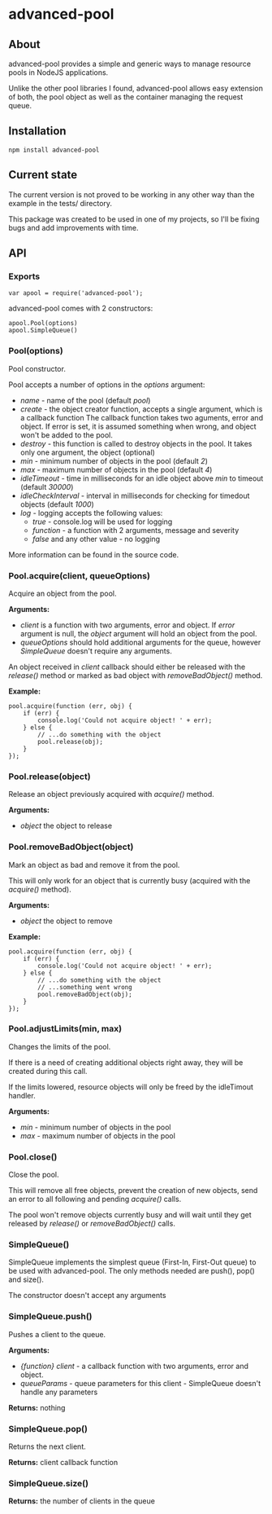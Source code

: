 advanced-pool
=============

About
-----

advanced-pool provides a simple and generic ways to manage resource pools in NodeJS applications.

Unlike the other pool libraries I found, advanced-pool allows easy extension of both, the pool object as well as
the container managing the request queue.


Installation
------------

	npm install advanced-pool


Current state
-------------

The current version is not proved to be working in any other way than the example in the tests/ directory.

This package was created to be used in one of my projects, so I'll be fixing bugs and add improvements with time.


API
---


### Exports

	var apool = require('advanced-pool');

advanced-pool comes with 2 constructors:

	apool.Pool(options)
	apool.SimpleQueue()


### Pool(options)

Pool constructor.

Pool accepts a number of options in the _options_ argument:

* *name* - name of the pool (default _pool_)
* *create* - the object creator function, accepts a single argument, which is a callback function
  The callback function takes two aguments, error and object. If error is set, it is assumed something when wrong,
  and object won't be added to the pool.
* *destroy* - this function is called to destroy objects in the pool. It takes only one argument, the object (optional)
* *min* - minimum number of objects in the pool (default _2_)
* *max* - maximum number of objects in the pool (default _4_)
* *idleTimeout* - time in milliseconds for an idle object above _min_ to timeout (default _30000_)
* *idleCheckInterval* - interval in milliseconds for checking for timedout objects (default _1000_)
* *log* - logging accepts the following values:
	* *true* - console.log will be used for logging
	* *function* - a function with 2 arguments, message and severity
	* *false* and any other value - no logging

More information can be found in the source code.


### Pool.acquire(client, queueOptions)

Acquire an object from the pool.

**Arguments:**

* _client_ is a function with two arguments, error and object. If _error_ argument is null, the _object_ argument will hold an object from the pool.
* _queueOptions_ should hold additional arguments for the queue, however _SimpleQueue_ doesn't require any arguments.

An object received in _client_ callback should either be released with the _release()_ method or marked as bad
object with _removeBadObject()_ method.


**Example:**

	pool.acquire(function (err, obj) {
		if (err) {
			console.log('Could not acquire object! ' + err);
		} else {
			// ...do something with the object
			pool.release(obj);
		}
	});


### Pool.release(object)

Release an object previously acquired with _acquire()_ method.

**Arguments:**

* _object_ the object to release


### Pool.removeBadObject(object)

Mark an object as bad and remove it from the pool.

This will only work for an object that is currently busy (acquired with the _acquire()_ method).

**Arguments:**

* _object_ the object to remove


**Example:**

	pool.acquire(function (err, obj) {
		if (err) {
			console.log('Could not acquire object! ' + err);
		} else {
			// ...do something with the object
			// ...something went wrong
			pool.removeBadObject(obj);
		}
	});

### Pool.adjustLimits(min, max)

Changes the limits of the pool.

If there is a need of creating additional objects right away, they will be created during this call.

If the limits lowered, resource objects will only be freed by the idleTimout handler.

**Arguments:**

* _min_ - minimum number of objects in the pool
* _max_ - maximum number of objects in the pool


### Pool.close()

Close the pool.

This will remove all free objects, prevent the creation of new objects, send an error to all following and pending _acquire()_ calls.

The pool won't remove objects currently busy and will wait until they get released by _release()_ or _removeBadObject()_ calls.





### SimpleQueue()

SimpleQueue implements the simplest queue (First-In, First-Out queue) to be used with advanced-pool. The only methods needed are push(), pop() and
size().

The constructor doesn't accept any arguments


### SimpleQueue.push()

Pushes a client to the queue.

**Arguments:**

* _{function}_ _client_ - a callback function with two arguments, error and object.
* _queueParams_ - queue parameters for this client - SimpleQueue doesn't handle any parameters

**Returns:** nothing


### SimpleQueue.pop()

Returns the next client.

**Returns:** client callback function


### SimpleQueue.size()

**Returns:** the number of clients in the queue

